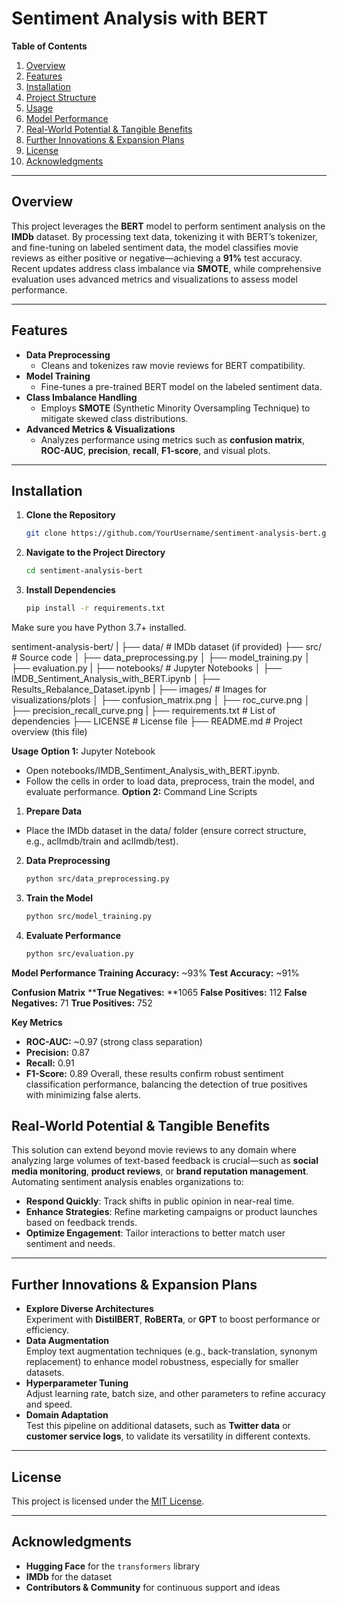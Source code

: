 # Sentiment Analysis with BERT

**Table of Contents**
1. [Overview](#overview)  
2. [Features](#features)  
3. [Installation](#installation)  
4. [Project Structure](#project-structure)  
5. [Usage](#usage)  
6. [Model Performance](#model-performance)  
7. [Real-World Potential & Tangible Benefits](#real-world-potential--tangible-benefits)  
8. [Further Innovations & Expansion Plans](#further-innovations--expansion-plans)  
9. [License](#license)  
10. [Acknowledgments](#acknowledgments)

---

## Overview
This project leverages the **BERT** model to perform sentiment analysis on the **IMDb** dataset. By processing text data, tokenizing it with BERT’s tokenizer, and fine-tuning on labeled sentiment data, the model classifies movie reviews as either positive or negative—achieving a **91%** test accuracy. Recent updates address class imbalance via **SMOTE**, while comprehensive evaluation uses advanced metrics and visualizations to assess model performance.

---

## Features
- **Data Preprocessing**  
  - Cleans and tokenizes raw movie reviews for BERT compatibility.  
- **Model Training**  
  - Fine-tunes a pre-trained BERT model on the labeled sentiment data.  
- **Class Imbalance Handling**  
  - Employs **SMOTE** (Synthetic Minority Oversampling Technique) to mitigate skewed class distributions.  
- **Advanced Metrics & Visualizations**  
  - Analyzes performance using metrics such as **confusion matrix**, **ROC-AUC**, **precision**, **recall**, **F1-score**, and visual plots.

---

## Installation
1. **Clone the Repository**  
   ```bash
   git clone https://github.com/YourUsername/sentiment-analysis-bert.git

2. **Navigate to the Project Directory**  
   ```bash
   cd sentiment-analysis-bert

3. **Install Dependencies**  
   ```bash
   pip install -r requirements.txt
Make sure you have Python 3.7+ installed.

sentiment-analysis-bert/
|
├── data/                      # IMDb dataset (if provided)
├── src/                       # Source code
│   ├── data_preprocessing.py
│   ├── model_training.py
│   ├── evaluation.py
|
├── notebooks/                 # Jupyter Notebooks
│   ├── IMDB_Sentiment_Analysis_with_BERT.ipynb
│   ├── Results_Rebalance_Dataset.ipynb
|
├── images/                    # Images for visualizations/plots
│   ├── confusion_matrix.png
│   ├── roc_curve.png
│   ├── precision_recall_curve.png
|
├── requirements.txt           # List of dependencies
├── LICENSE                    # License file
├── README.md                  # Project overview (this file)

**Usage**
**Option 1:** Jupyter Notebook
  - Open notebooks/IMDB_Sentiment_Analysis_with_BERT.ipynb.
  - Follow the cells in order to load data, preprocess, train the model, and evaluate performance.
**Option 2:** Command Line Scripts
1. **Prepare Data**
  - Place the IMDb dataset in the data/ folder (ensure correct structure, e.g., aclImdb/train and aclImdb/test).
    
2. **Data Preprocessing**  
   ```bash
   python src/data_preprocessing.py

3. **Train the Model**  
   ```bash
   python src/model_training.py
   
4. **Evaluate Performance**  
   ```bash
   python src/evaluation.py

**Model Performance**
**Training Accuracy:** ~93%
**Test Accuracy:** ~91%

**Confusion Matrix**
****True Negatives:** **1065
**False Positives:** 112
**False Negatives:** 71
**True Positives:** 752

**Key Metrics**
- **ROC-AUC:** ~0.97 (strong class separation)
- **Precision:** 0.87
- **Recall:** 0.91
- **F1-Score:** 0.89
Overall, these results confirm robust sentiment classification performance, balancing the detection of true positives with minimizing false alerts.

## Real-World Potential & Tangible Benefits
This solution can extend beyond movie reviews to any domain where analyzing large volumes of text-based feedback is crucial—such as **social media monitoring**, **product reviews**, or **brand reputation management**. Automating sentiment analysis enables organizations to:

- **Respond Quickly**: Track shifts in public opinion in near-real time.  
- **Enhance Strategies**: Refine marketing campaigns or product launches based on feedback trends.  
- **Optimize Engagement**: Tailor interactions to better match user sentiment and needs.

---

## Further Innovations & Expansion Plans
- **Explore Diverse Architectures**  
  Experiment with **DistilBERT**, **RoBERTa**, or **GPT** to boost performance or efficiency.  
- **Data Augmentation**  
  Employ text augmentation techniques (e.g., back-translation, synonym replacement) to enhance model robustness, especially for smaller datasets.  
- **Hyperparameter Tuning**  
  Adjust learning rate, batch size, and other parameters to refine accuracy and speed.  
- **Domain Adaptation**  
  Test this pipeline on additional datasets, such as **Twitter data** or **customer service logs**, to validate its versatility in different contexts.

---

## License
This project is licensed under the [MIT License](LICENSE).

---

## Acknowledgments
- **Hugging Face** for the `transformers` library  
- **IMDb** for the dataset  
- **Contributors & Community** for continuous support and ideas
